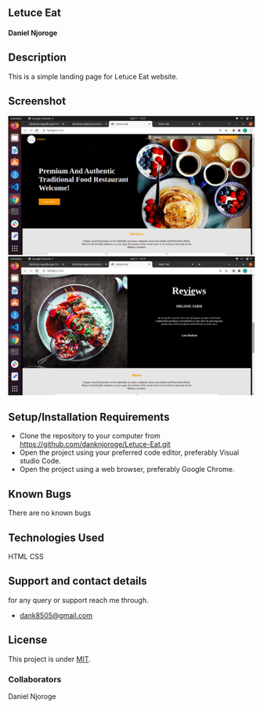 ## Letuce Eat
#### Daniel Njoroge
## Description
This is a simple landing page for Letuce Eat website.

## Screenshot
<img src="images/s1.png">
<img src="images/s2.png">

## Setup/Installation Requirements
* Clone the repository to your computer from 
        https://github.com/danknjoroge/Letuce-Eat.git
* Open the project using your preferred code editor, preferably Visual studio Code.
* Open the project using a web browser, preferably Google Chrome.
## Known Bugs
There are no known bugs
## Technologies Used
HTML 
CSS
## Support and contact details
for any query or support reach me through.
* dank8505@gmail.com
## License
This project is under [MIT](LICENSE).
### Collaborators
Daniel Njoroge

